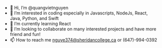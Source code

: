 - 👋 Hi, I’m @quangvietnguyen
- 👀 I’m interested in coding especially in Javascripts, NodeJs, React, Java, Python, and Swift
- 🌱 I’m currently learning React
- 💞️ I’m looking to collaborate on many interested projects and have more friend and fun!
- 📫 How to reach me nguye374@sheridancollege.ca or (647)-994-0392

<!---
quangvietnguyen/quangvietnguyen is a ✨ special ✨ repository because its `README.md` (this file) appears on your GitHub profile.
You can click the Preview link to take a look at your changes.
--->
